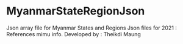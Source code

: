 # MyanmarStateRegionJson
Json array file for Myanmar States and Regions Json files for 2021 : References mimu info. Developed by : Theikdi Maung
